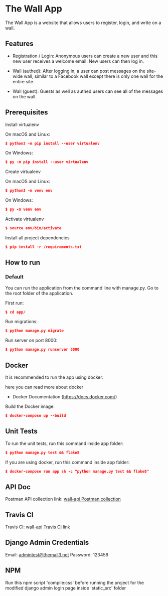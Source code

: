 # The Wall App

The Wall App is a website that allows users to register, login, and write on a wall.

## Features

- Registration / Login: Anonymous users can create a new user and this new user receives a welcome email. New users can then log in. 

- Wall (authed): After logging in, a user can post messages on the site-wide wall, similar to a Facebook wall except there is only one wall for the entire site.

- Wall (guest): Guests as well as authed users can see all of the messages on the wall.

## 	Prerequisites

Install virtualenv

On macOS and Linux:
```json
$ python3 -m pip install --user virtualenv
```

On Windows:
```json
$ py -m pip install --user virtualenv
```


Create virtualenv

On macOS and Linux:
```json
$ python3 -m venv env
```

On Windows:
```json
$ py -m venv env
```


Activate virtualenv

```json
$ source env/bin/activate
```


Install all project dependencies

```json
$ pip install -r /requirements.txt
```

## How to run

### Default

You can run the application from the command line with manage.py. Go to the root folder of the application.

First run:

```json
$ cd app/
```

Run migrations:

```json
$ python manage.py migrate
```

Run server on port 8000:

```json
$ python manage.py runserver 8000
```

## Docker

It is recommended to run the app using docker:

here you can read more about docker
* Docker Documentation (https://docs.docker.com/)

Build the Docker image:

```json
$ docker-compose up --build
```

## Unit Tests

To run the unit tests, run this command inside app folder:

```json
$ python manage.py test && flake8
```

If you are using docker, run this command inside app folder:

```json
$ docker-compose run app sh -c "python manage.py test && flake8"
```

## API Doc

Postman API collection link:
[wall-api Postman collection](https://www.getpostman.com/collections/d0f532a9d1631756bb45)

## Travis CI

Travis CI:
[wall-api Travis CI link](https://travis-ci.org/KarimTayie/wall-app)


## Django Admin Credentials

Email: admintest@themail3.net
Password: 123456

## NPM
Run this npm script 'compile:css' before running the project for the modified django admin login page inside 'static_src' folder
